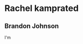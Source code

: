# Rachel kamprated
<section id="hero" class="d-flex flex-column justify-content-center">
    <div class="container" data-aos="zoom-in" data-aos-delay="100">
      <h1>Brandon Johnson</h1>
      <p>I'm <span class="typed" data-typed-items="Designer, Developer, Freelancer, Photographer"></span></p>
      <div class="social-links">
        <a href="#" class="twitter"><i class="bx bxl-twitter"></i></a>
        <a href="#" class="facebook"><i class="bx bxl-facebook"></i></a>
        <a href="#" class="instagram"><i class="bx bxl-instagram"></i></a>
        <a href="#" class="google-plus"><i class="bx bxl-skype"></i></a>
        <a href="#" class="linkedin"><i class="bx bxl-linkedin"></i></a>
      </div>
    </div>
